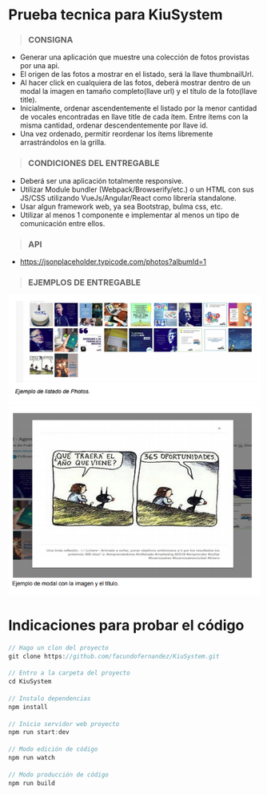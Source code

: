 # Prueba tecnica para KiuSystem

> ### CONSIGNA 

- Generar una aplicación que muestre una colección de fotos provistas por una api.
- El origen de las fotos a mostrar en el listado, será la llave thumbnailUrl.
- Al hacer click en cualquiera de las fotos, deberá mostrar dentro de un modal la imagen en tamaño completo(llave url) y el título de la foto(llave title).
- Inicialmente, ordenar ascendentemente el listado por la menor cantidad de vocales encontradas en llave title de cada ítem. Entre ítems con la misma cantidad, ordenar descendentemente por llave id.
- Una vez ordenado, permitir reordenar los ítems libremente arrastrándolos en la grilla.

> ### CONDICIONES DEL ENTREGABLE 

- Deberá ser una aplicación totalmente responsive.
- Utilizar Module bundler (Webpack/Browserify/etc.) o un HTML con sus JS/CSS utilizando VueJs/Angular/React como librería standalone.
- Usar algun framework web, ya sea Bootstrap, bulma css, etc.
- Utilizar al menos 1 componente e implementar al menos un tipo de comunicación entre ellos.

> ### API
- https://jsonplaceholder.typicode.com/photos?albumId=1

> ### EJEMPLOS DE ENTREGABLE

![alt text][imagen1]
![alt text][imagen2]

[imagen1]: ./assets/1.png
[imagen2]: ./assets/2.png


# Indicaciones para probar el código

```javascript
// Hago un clon del proyecto
git clone https://github.com/facundofernandez/KiuSystem.git

// Entro a la carpeta del proyecto
cd KiuSystem

// Instalo dependencias
npm install

// Inicio servidor web proyecto
npm run start:dev

// Modo edición de código
npm run watch

// Modo producción de código
npm run build
```

